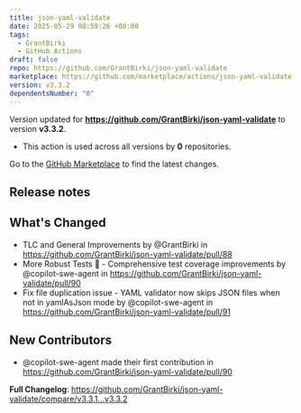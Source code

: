 ```yaml
---
title: json-yaml-validate
date: 2025-05-29 08:59:26 +00:00
tags:
  - GrantBirki
  - GitHub Actions
draft: false
repo: https://github.com/GrantBirki/json-yaml-validate
marketplace: https://github.com/marketplace/actions/json-yaml-validate
version: v3.3.2
dependentsNumber: "0"
---
```



Version updated for **https://github.com/GrantBirki/json-yaml-validate** to version **v3.3.2**.
- This action is used across all versions by **0** repositories.

Go to the [GitHub Marketplace](https://github.com/marketplace/actions/json-yaml-validate) to find the latest changes.

## Release notes

## What's Changed
* TLC and General Improvements by @GrantBirki in https://github.com/GrantBirki/json-yaml-validate/pull/88
* More Robust Tests 🧪 - Comprehensive test coverage improvements by @copilot-swe-agent in https://github.com/GrantBirki/json-yaml-validate/pull/90
* Fix file duplication issue - YAML validator now skips JSON files when not in yamlAsJson mode by @copilot-swe-agent in https://github.com/GrantBirki/json-yaml-validate/pull/91

## New Contributors
* @copilot-swe-agent made their first contribution in https://github.com/GrantBirki/json-yaml-validate/pull/90

**Full Changelog**: https://github.com/GrantBirki/json-yaml-validate/compare/v3.3.1...v3.3.2
